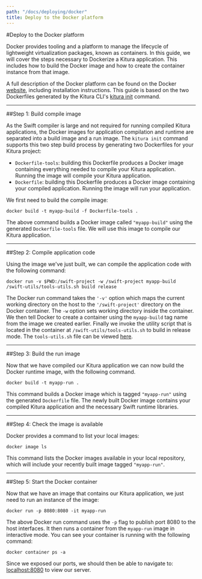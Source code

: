 ```yaml
---
path: "/docs/deploying/docker"
title: Deploy to the Docker platform
---
```


#Deploy to the Docker platform

Docker provides tooling and a platform to manage the lifecycle of lightweight virtualization packages, known as containers. In this guide, we will cover the steps necessary to Dockerize a Kitura application. This includes how to build the Docker image and how to create the container instance from that image.

A full description of the Docker platform can be found on the Docker [website](https://docs.docker.com/get-started/), including installation instructions. This guide is based on the two Dockerfiles generated by the Kitura CLI's [kitura init](../getting-started/create-server-cli) command.

---

##Step 1: Build compile image

As the Swift compiler is large and not required for running compiled Kitura applications, the Docker images for application compilation and runtime are separated into a build image and a run image. The `kitura init` command supports this two step build process by generating two Dockerfiles for your Kitura project:

- `Dockerfile-tools`: building this Dockerfile produces a Docker image containing everything needed to compile your Kitura application. Running the image will compile your Kitura application.
- `Dockerfile`: building this Dockerfile produces a Docker image containing your compiled application. Running the image will run your application.

We first need to build the compile image:

```
docker build -t myapp-build -f Dockerfile-tools .
```

The above command builds a Docker image called `"myapp-build"` using the generated `Dockerfile-tools` file. We will use this image to compile our Kitura application.

---

##Step 2: Compile application code

Using the image we've just built, we can compile the application code with the following command:

```
docker run -v $PWD:/swift-project -w /swift-project myapp-build /swift-utils/tools-utils.sh build release
```

The Docker run command takes the `'-v'` option which maps the current working directory on the host to the `'/swift-project'` directory on the Docker container. The `-w` option sets working directory inside the container. We then tell Docker to create a container using the `myapp-build` tag name from the image we created earlier. Finally we invoke the utility script that is located in the container at `/swift-utils/tools-utils.sh` to build in release mode. The `tools-utils.sh` file can be viewed [here](https://github.com/IBM-Swift/swift-ubuntu-docker/blob/master/utils/tools-utils.sh).

---

##Step 3: Build the run image

Now that we have compiled our Kitura application we can now build the Docker runtime image, with the following command.

```
docker build -t myapp-run .
```

This command builds a Docker image which is tagged `"myapp-run"` using the generated `Dockerfile` file. The newly built Docker image contains your compiled Kitura application and the necessary Swift runtime libraries.

---

##Step 4: Check the image is available

Docker provides a command to list your local images:

```
docker image ls
```

This command lists the Docker images available in your local repository, which will include your recently built image tagged `"myapp-run"`.

---

##Step 5: Start the Docker container

Now that we have an image that contains our Kitura application, we just need to run an instance of the image:

```
docker run -p 8080:8080 -it myapp-run
```

The above Docker run command uses the `-p` flag to publish port 8080 to the host interfaces. It then runs a container from the `myapp-run` image in interactive mode. You can see your container is running with the following command:

```
docker container ps -a
```

Since we exposed our ports, we should then be able to navigate to: <a href="http://localhost:8080" target="blank">localhost:8080</a> to view our server.
